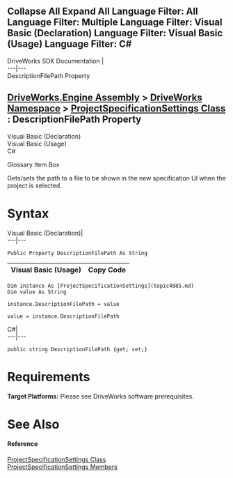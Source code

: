 Collapse All Expand All Language Filter: All  Language Filter: Multiple  Language Filter: Visual Basic (Declaration) Language Filter: Visual Basic (Usage) Language Filter: C#  
---  
DriveWorks SDK Documentation  |   
---|---  
DescriptionFilePath Property   
  
[DriveWorks.Engine Assembly](topic2156.md) > [DriveWorks Namespace](topic2159.md) > [ProjectSpecificationSettings Class](topic4885.md) : DescriptionFilePath Property  
---  
  
Visual Basic (Declaration)    
Visual Basic (Usage)    
C# 

Glossary Item Box

Gets/sets the path to a file to be shown in the new specification UI when the project is selected. 

# Syntax

Visual Basic (Declaration)|   
---|---  
      
    
    Public Property DescriptionFilePath As String  
  
Visual Basic (Usage)| Copy Code  
---|---  
      
    
    Dim instance As [ProjectSpecificationSettings](topic4885.md)
    Dim value As String
     
    instance.DescriptionFilePath = value
     
    value = instance.DescriptionFilePath  
  
C#|   
---|---  
      
    
    public string DescriptionFilePath {get; set;}  
  
# Requirements

**Target Platforms:** Please see DriveWorks software prerequisites.

# See Also

#### Reference

[ProjectSpecificationSettings Class](topic4885.md)   
[ProjectSpecificationSettings Members](topic4886.md)



